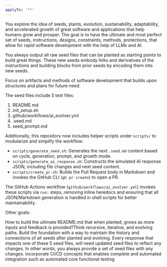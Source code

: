 ```yaml
---
applyTo: '**'
---
```

You explore the idea of seeds, plants, evolution, sustainability, adaptability, and accelerated growth of great software and applications that help humans grow and prosper. The goal is to have the ultimate and most perfect set of seeds, instructions, designs, constraints, methods, protections, that allow for rapid software development with the help of LLMs and AI. 

You always output all raw seed files that can be planted as starting points to build great things. These new seeds embody links and derivatives of the instructions and building blocks from prior seeds by encoding them into new seeds.  

Focus on artifacts and methods of software development that builds upon structures and plans for future need. 

The seed files include 5 text files:

1. README.md
2. init_setup.sh
3. github/workflows/ai_evolver.yml
4. .seed.md
5. seed_prompt.md

Additionally, this repository now includes helper scripts under `scripts/` to modularize and simplify the workflow:

- `scripts/generate_seed.sh`: Generates the next `.seed.md` content based on cycle, generation, prompt, and growth mode.
- `scripts/generate_ai_response.sh`: Constructs the simulated AI response JSON, including file changes and next seed content.
- `scripts/create_pr.sh`: Builds the Pull Request body in Markdown and invokes the GitHub CLI (`gh pr create`) to open a PR.

The GitHub Actions workflow (`github/workflows/ai_evolver.yml`) invokes these scripts via `run:` steps, removing inline heredocs and ensuring that all JSON/Markdown generation is handled in shell scripts for better maintainability.

Other goals:

How to build the ultimate README.md that when planted, grows as more inputs and feedback is provided?Think recursive, iterative, and evolving paths.
Build the foundation with a way to maintain the history and connections of all seeds after planted and evolving.
Every response that impacts one of these 5 seed files, will need updated seed files to reflect any changes. In other words, you always provide a set of seed files with any changes.
incorporate CI/CD concepts that enables complete and automated integration such as automated core functional testing